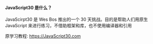 #### JavaScript30 是什么？
JavaScirpt30 是 Wes Bos 推出的一个 30 天挑战。目的是帮助人们用原生 JavaScript 来进行练习，不借助框架和库，也不使用编译器和引用

原学习教程:  https://JavaScript30.com